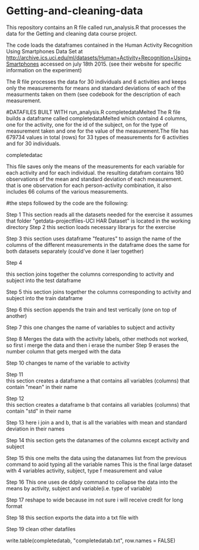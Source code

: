 # Getting-and-cleaning-data
This repository contains an R file called run_analysis.R that processes the data for the Getting and cleaning data course project. 



The code loads the dataframes contained in the Human Activity Recognition Using Smartphones Data Set at http://archive.ics.uci.edu/ml/datasets/Human+Activity+Recognition+Using+Smartphones
accessed on july 18th 2015. (see their website for specific information on the experiment)

The R file processes the data for 30 individuals and 6 activities and keeps only the measurements for means and standard deviations of each of the measurments taken on them (see codebook for the description of each measurement.

#DATAFILES BUILT WITH run_analysis.R
completedataMelted
The R file builds a dataframe called completedataMelted which containd 4 columns, one for the activity, one for the id of the subject, on for the type of measurement taken and one for the value of the measurement.The file has 679734 values in total (rows) for 33 types of measurements for 6 activities and for 30 individuals.

completedatac

This file saves only the means of the measurements for each variable for each activity and for each individual. the resulting datafram contains 180 observations of the mean and standard deviation of each measurement. that is one observation for each person-activity combination, it also includes 66 colums of the various measurements.

#the steps followed by the code are the following:

Step 1
  This section reads all the datasets needed for the exercise
  it assumes that folder "getdata-projectfiles-UCI HAR Dataset" is located in the working directory
Step 2
  this section loads necessary librarys for the exercise

Step 3
  this section uses dataframe "features" to assign the name of the columns of the different measurements in the dataframe
  does the same for both datasets separately (could've done it laer together)

Step 4

  this section joins together the columns corresponding to activity and subject into the test dataframe

Step 5
  this section joins together the columns corresponding to activity and subject into the train dataframe

Step 6
  this section appends the train and test vertically (one on top of another)

Step 7
  this one changes the name of variables to subject and activity

Step 8
  Merges the data with the activity labels, other methods not worked, so first i merge the data and then i erase the number 
Step 9
  erases the number column that gets merged with the data

Step 10
  changes te name of the variable to activity
  
Step 11  
  this section creates a dataframe a that contains all variables (columns) that contain "mean" in their name

Step 12  
  this section creates a dataframe b that contains all variables (columns) that contain "std" in their name

Step 13
here i join a and b, that is all the variables with mean and standard deviation in their names

Step 14
  this section gets the datanames of the columns except activity and subject

Step 15
this one melts the data using the datanames list from the previous command to aoid typing all the variable names
This is the final large dataset with 4 variables activity, subject, type f measurement and value

Step 16
This one uses de ddply command to collapse the data into the means by activity, subject and variable(i.e. type of variable)


Step 17 reshape to wide because im not sure i will receive credit for long format

Step 18 this section exports the data into a txt file with                                                                                                     

Step 19 clean other datafiles


write.table(completedatab,  "completedatab.txt", row.names = FALSE)


